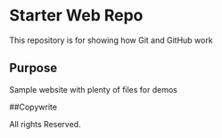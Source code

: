 # Starter Web Repo

This repository is for showing how Git and GitHub work

## Purpose

Sample website with plenty of files for demos

##Copywrite

All rights Reserved.

